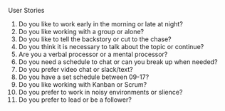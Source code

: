 User Stories

1. Do you like to work early in the morning or late at night?
2. Do you like working with a group or alone?
3. Do you like to tell the backstory or cut to the chase?
4. Do you think it is necessary to talk about the topic or continue?
5. Are you a verbal processor or a mental processor?
6. Do you need a schedule to chat or can you break up when needed?
7. Do you prefer video chat or slack/text?
8. Do you have a set schedule between 09-17?
9. Do you like working with Kanban or Scrum?
10. Do you prefer to work in noisy environments or slience?
11. Do you prefer to lead or be a follower?
